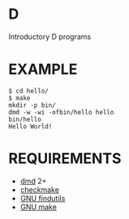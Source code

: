 # D

Introductory D programs

# EXAMPLE

```
$ cd hello/
$ make
mkdir -p bin/
dmd -w -wi -ofbin/hello hello
bin/hello
Hello World!
```

# REQUIREMENTS

* [dmd](http://dlang.org/) 2+
* [checkmake](https://github.com/mrtazz/checkmake)
* [GNU findutils](https://www.gnu.org/software/findutils/)
* [GNU make](https://www.gnu.org/software/make/)
